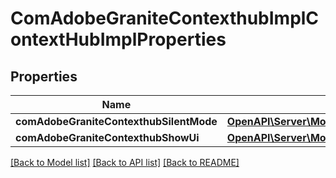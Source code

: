 # ComAdobeGraniteContexthubImplContextHubImplProperties

## Properties
Name | Type | Description | Notes
------------ | ------------- | ------------- | -------------
**comAdobeGraniteContexthubSilentMode** | [**OpenAPI\Server\Model\ConfigNodePropertyBoolean**](ConfigNodePropertyBoolean.md) |  | [optional] 
**comAdobeGraniteContexthubShowUi** | [**OpenAPI\Server\Model\ConfigNodePropertyBoolean**](ConfigNodePropertyBoolean.md) |  | [optional] 

[[Back to Model list]](../README.md#documentation-for-models) [[Back to API list]](../README.md#documentation-for-api-endpoints) [[Back to README]](../README.md)


